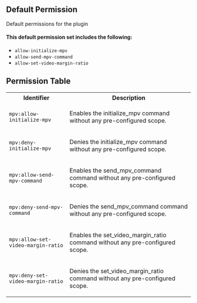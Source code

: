 ## Default Permission

Default permissions for the plugin

#### This default permission set includes the following:

- `allow-initialize-mpv`
- `allow-send-mpv-command`
- `allow-set-video-margin-ratio`

## Permission Table

<table>
<tr>
<th>Identifier</th>
<th>Description</th>
</tr>


<tr>
<td>

`mpv:allow-initialize-mpv`

</td>
<td>

Enables the initialize_mpv command without any pre-configured scope.

</td>
</tr>

<tr>
<td>

`mpv:deny-initialize-mpv`

</td>
<td>

Denies the initialize_mpv command without any pre-configured scope.

</td>
</tr>

<tr>
<td>

`mpv:allow-send-mpv-command`

</td>
<td>

Enables the send_mpv_command command without any pre-configured scope.

</td>
</tr>

<tr>
<td>

`mpv:deny-send-mpv-command`

</td>
<td>

Denies the send_mpv_command command without any pre-configured scope.

</td>
</tr>

<tr>
<td>

`mpv:allow-set-video-margin-ratio`

</td>
<td>

Enables the set_video_margin_ratio command without any pre-configured scope.

</td>
</tr>

<tr>
<td>

`mpv:deny-set-video-margin-ratio`

</td>
<td>

Denies the set_video_margin_ratio command without any pre-configured scope.

</td>
</tr>
</table>
